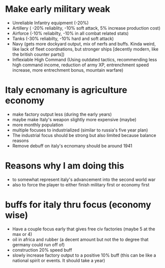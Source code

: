 # Make early military weak 
* Unreliable Infantry equipment (-20%)
* Artillery ( -20% reliablity, -10% soft attack, 5% increase production cost)
* Airforce (-10% reliabilty, -10% in all combat related stats)
* Tanks (-30% reliabilty, -10% hard and soft attack)
* Navy (gets more dockyard output, mix of nerfs and buffs. Kinda weird, like lack of fleet coordnations, but stronger ships [decently modern, like the british counter parts])
* Inflexiable High Command (Using outdated tactics, recommending less high command income, reduction of army XP, entrenchment speed increase, more entrechment bonus, mountain warfare)

# Italy ecnomany is agriculture economy
* make factory output less (during the early years)
* maybe make Italy's weapon slightly more expensive (maybe)
* more monthly population
* multiple focuses to industrialized (similar to russia's five year plan)
* The industrial focus should be strong but also limited because balance reasons
* Remove debuff on italy's ecnomany should be around 1941

# Reasons why I am doing this
* to somewhat represent italy's advancement into the second world war
* also to force the player to either finish military first or economy first

# buffs for italy thru focus (economy wise)
 * Have a couple focus early that gives free civ factories (maybe 5 at the max or 4)
 * oil in africa and rubber (a decent amount but not the to degree that germany could run off of)
 * construction 20% speed buff
 * slowly increase factory output to a positive 10% buff (this can be like a national spirit or events. It should take a year)
